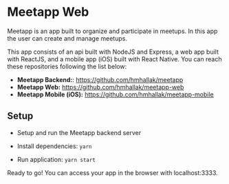 
# Meetapp Web

Meetapp is an app built to organize and participate in meetups. 
In this app the user can create and manage meetups.

This app consists of an api built with NodeJS and Express, a web app built with ReactJS, and a mobile app (iOS) built with React Native. You can reach these repositories following the list below:
	 
 - **Meetapp Backend:**: https://github.com/hmhallak/meetapp
 - **Meetapp Web:** https://github.com/hmhallak/meetapp-web
 - **Meetapp Mobile (iOS):** https://github.com/hmhallak/meetapp-mobile

## Setup
- Setup and run the Meetapp backend server

 - Install dependencies:
<code>yarn</code>

- Run application:
<code>yarn start</code>

Ready to go! You can access your app in the browser with localhost:3333.
